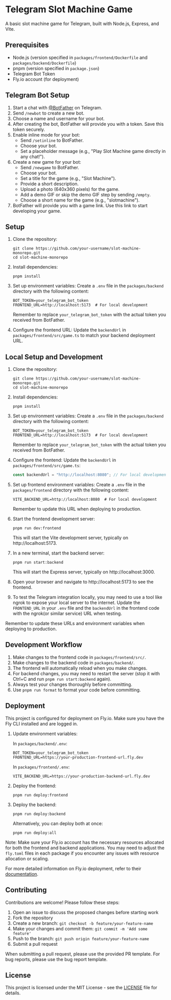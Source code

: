 # Telegram Slot Machine Game

A basic slot machine game for Telegram, built with Node.js, Express, and Vite.

## Prerequisites

- Node.js (version specified in `packages/frontend/Dockerfile` and `packages/backend/Dockerfile`)
- pnpm (version specified in `package.json`)
- Telegram Bot Token
- Fly.io account (for deployment)

## Telegram Bot Setup

1. Start a chat with [@BotFather](https://t.me/BotFather) on Telegram.
2. Send `/newbot` to create a new bot.
3. Choose a name and username for your bot.
4. After creating the bot, BotFather will provide you with a token. Save this token securely.
5. Enable inline mode for your bot:
   - Send `/setinline` to BotFather.
   - Choose your bot.
   - Set a placeholder message (e.g., "Play Slot Machine game directly in any chat!").
6. Create a new game for your bot:
   - Send `/newgame` to BotFather.
   - Choose your bot.
   - Set a title for the game (e.g., "Slot Machine").
   - Provide a short description.
   - Upload a photo (640x360 pixels) for the game.
   - Add a demo GIF or skip the demo GIF step by sending `/empty`.
   - Choose a short name for the game (e.g., "slotmachine").
7. BotFather will provide you with a game link. Use this link to start developing your game.

## Setup

1. Clone the repository:

   ```
   git clone https://github.com/your-username/slot-machine-monorepo.git
   cd slot-machine-monorepo
   ```

2. Install dependencies:

   ```
   pnpm install
   ```

3. Set up environment variables:
   Create a `.env` file in the `packages/backend` directory with the following content:

   ```
   BOT_TOKEN=your_telegram_bot_token
   FRONTEND_URL=http://localhost:5173  # For local development
   ```

   Remember to replace `your_telegram_bot_token` with the actual token you received from BotFather.

4. Configure the frontend URL:
   Update the `backendUrl` in `packages/frontend/src/game.ts` to match your backend deployment URL.

## Local Setup and Development

1. Clone the repository:

   ```
   git clone https://github.com/your-username/slot-machine-monorepo.git
   cd slot-machine-monorepo
   ```

2. Install dependencies:

   ```
   pnpm install
   ```

3. Set up environment variables:
   Create a `.env` file in the `packages/backend` directory with the following content:

   ```
   BOT_TOKEN=your_telegram_bot_token
   FRONTEND_URL=http://localhost:5173  # For local development
   ```

   Remember to replace `your_telegram_bot_token` with the actual token you received from BotFather.

4. Configure the frontend:
   Update the `backendUrl` in `packages/frontend/src/game.ts`:

   ```typescript
   const backendUrl = "http://localhost:8080"; // For local development
   ```

5. Set up frontend environment variables:
   Create a `.env` file in the `packages/frontend` directory with the following content:

   ```
   VITE_BACKEND_URL=http://localhost:8080  # For local development
   ```

   Remember to update this URL when deploying to production.

6. Start the frontend development server:

   ```
   pnpm run dev:frontend
   ```

   This will start the Vite development server, typically on http://localhost:5173.

7. In a new terminal, start the backend server:

   ```
   pnpm run start:backend
   ```

   This will start the Express server, typically on http://localhost:3000.

8. Open your browser and navigate to http://localhost:5173 to see the frontend.

9. To test the Telegram integration locally, you may need to use a tool like ngrok to expose your local server to the internet. Update the `FRONTEND_URL` in your `.env` file and the `backendUrl` in the frontend code with the ngrok(or similar service) URL when testing.

Remember to update these URLs and environment variables when deploying to production.

## Development Workflow

1. Make changes to the frontend code in `packages/frontend/src/`.
2. Make changes to the backend code in `packages/backend/`.
3. The frontend will automatically reload when you make changes.
4. For backend changes, you may need to restart the server (stop it with Ctrl+C and run `pnpm run start:backend` again).
5. Always test your changes thoroughly before committing.
6. Use `pnpm run format` to format your code before committing.

## Deployment

This project is configured for deployment on Fly.io. Make sure you have the Fly CLI installed and are logged in.

1. Update environment variables:

   In `packages/backend/.env`:
   ```
   BOT_TOKEN=your_telegram_bot_token
   FRONTEND_URL=https://your-production-frontend-url.fly.dev
   ```

   In `packages/frontend/.env`:
   ```
   VITE_BACKEND_URL=https://your-production-backend-url.fly.dev
   ```

2. Deploy the frontend:
   ```
   pnpm run deploy:frontend
   ```

3. Deploy the backend:
   ```
   pnpm run deploy:backend
   ```

   Alternatively, you can deploy both at once:
   ```
   pnpm run deploy:all
   ```

Note: Make sure your Fly.io account has the necessary resources allocated for both the frontend and backend applications. You may need to adjust the `fly.toml` files in each package if you encounter any issues with resource allocation or scaling.

For more detailed information on Fly.io deployment, refer to their [documentation](https://fly.io/docs/languages-and-frameworks/).

## Contributing

Contributions are welcome! Please follow these steps:

1. Open an issue to discuss the proposed changes before starting work
2. Fork the repository
3. Create a new branch: `git checkout -b feature/your-feature-name`
4. Make your changes and commit them: `git commit -m 'Add some feature'`
5. Push to the branch: `git push origin feature/your-feature-name`
6. Submit a pull request

When submitting a pull request, please use the provided PR template. For bug reports, please use the bug report template.

## License

This project is licensed under the MIT License - see the [LICENSE](LICENSE) file for details.
